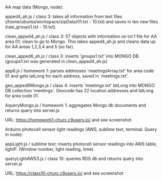   AA map data (Mongo, node):

apped4_ah.js / class 3: takes all information from text files (/home/ubuntu/workspace/zipData/01.txt - 10.txt) and saves in ten new files (raw_groups1.txt - 10.txt).
  
clean_apped4_ah.js / class 3: 57 objects with information on txt.1 file for AA area 01; clean to go to Mongo. This takes apped4_ah.js and cleans data up for AA areas 1,2,3,4 and 5 (so far).
  
clean_apped6_ah.js / class 3: inserts 'groups1.txt' into MONGO DB. (groups1.txt was generated in clean_apped4_ah.js)

app6.js / homework 1: parses addresses 'meetingsArray.txt' for area code 01 and gets latLong for each address, saved in 'meetings.txt'. 

geo_apped6Mongo.js / class 4: inserts 'meetings.txt' latLong into MONGO DB collection 'meetings'. Geocode has 22 location addresses and latLong for area code 01.

AqueryMongo.js / homework 1: aggregates Mongo db documents and returns query into server.js

URL: https://homework1-churc.c9users.io/ and see screenshot



  Arduino photocell sensor light readings (AWS, sublime text, terminal. Query in node):

appLight.js / sublime text: inserts photocell sensor readings into AWS table, lightP. (Window number, light reading, time).

queryLightAWS3.js / class 10: queries RDS db and returns query into server.js

URL: https://class10-churc.c9users.io/  and see screenshot 
